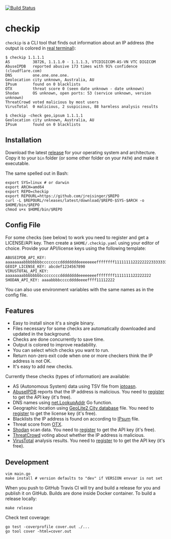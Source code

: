 [![Build Status](https://travis-ci.org/jreisinger/checkip.svg?branch=master)](https://travis-ci.org/jreisinger/checkip)

# checkip

`checkip` is a CLI tool that finds out information about an IP address (the output is colored in [real terminal](https://reisinge.net/blog/2021-01-15-check-ip-address)):

```
$ checkip 1.1.1.1
AS          38726, 1.1.1.0 - 1.1.1.3, VTCDIGICOM-AS-VN VTC DIGICOM
AbuseIPDB   reported abusive 173 times with 91% confidence (cloudflare.com)
DNS         one.one.one.one.
Geolocation city unknown, Australia, AU
IPsum       found on 0 blacklists
OTX         threat score 0 (seen date unknown - date unknown)
Shodan      OS unknown, open ports: 53 (service unknown, version unknown)
ThreatCrowd voted malicious by most users
VirusTotal  0 malicious, 2 suspicious, 88 harmless analysis results

$ checkip -check geo,ipsum 1.1.1.1
Geolocation city unknown, Australia, AU
IPsum       found on 0 blacklists
```

## Installation

Download the latest [release](https://github.com/jreisinger/checkip/releases)
for your operating system and architecture. Copy it to your `bin` folder (or
some other folder on your `PATH`) and make it executable.

The same spelled out in Bash:

```
export SYS=linux # or darwin
export ARCH=amd64
export REPO=checkip
export REPOURL=https://github.com/jreisinger/$REPO
curl -L $REPOURL/releases/latest/download/$REPO-$SYS-$ARCH -o $HOME/bin/$REPO
chmod u+x $HOME/bin/$REPO
```

## Config File

For some checks (see below) to work you need to register and get a
LICENSE/API key. Then create a `$HOME/.checkip.yaml` using your editor of
choice. Provide your API/license keys using the following template:

```
ABUSEIPDB_API_KEY: aaaaaaaabbbbbbbbccccccccddddddddeeeeeeeeffffffff11111111222222223333333344444444
GEOIP_LICENSE_KEY: abcdef1234567890
VIRUSTOTAL_API_KEY: aaaaaaaabbbbbbbbccccccccddddddddeeeeeeeeffffffff1111111122222222
SHODAN_API_KEY: aaaabbbbccccddddeeeeffff11112222
```

You can also use environment variables with the same names as in the config file.

## Features

* Easy to install since it's a single binary.
* Files necessary for some checks are automatically downloaded and updated in the background.
* Checks are done concurrently to save time.
* Output is colored to improve readability.
* You can select which checks you want to run.
* Return non-zero exit code when one or more checkers think the IP address is not OK.
* It's easy to add new checks.

Currently these checks (types of information) are available:

* AS (Autonomous System) data using TSV file from [iptoasn](https://iptoasn.com/).
* [AbuseIPDB](https://www.abuseipdb.com) reports that the IP address is malicious. You need to [register](https://www.abuseipdb.com/register?plan=free) to get the API key (it's free).
* DNS names using [net.LookupAddr](https://golang.org/pkg/net/#LookupAddr) Go function.
* Geographic location using [GeoLite2 City database](https://dev.maxmind.com/geoip/geoip2/geolite2/) file. You need to [register](https://dev.maxmind.com/geoip/geoip2/geolite2/#Download_Access) to get the license key (it's free).
* Blacklists the IP address is found on according to [IPsum](https://github.com/stamparm/ipsum) file.
* Threat score from [OTX](https://otx.alienvault.com/).
* [Shodan](https://www.shodan.io/) scan data. You need to [register](https://account.shodan.io/register) to get the API key (it's free).
* [ThreatCrowd](https://www.threatcrowd.org/) voting about whether the IP address is malicious.
* [VirusTotal](https://developers.virustotal.com/v3.0/reference#ip-object) analysis results. You need to [register](https://www.virustotal.com/gui/join-us) to to get the API key (it's free).

## Development

```
vim main.go
make install # version defaults to "dev" if VERSION envvar is not set
```

When you push to GitHub Travis CI will try and build a release for you and
publish it on GitHub. Builds are done inside Docker container. To build a
release locally:

```
make release
```

Check test coverage:

```
go test -coverprofile cover.out ./...
go tool cover -html=cover.out
```
